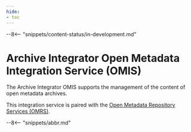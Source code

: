 ```yaml
---
hide:
- toc
---
```


<!-- SPDX-License-Identifier: CC-BY-4.0 -->
<!-- Copyright Contributors to the Egeria project. -->

--8<-- "snippets/content-status/in-development.md"

# Archive Integrator Open Metadata Integration Service (OMIS)

The Archive Integrator OMIS supports the management of the content of open metadata archives.

This integration service is paired with the [Open Metadata Repository Services (OMRS)](/egeria-docs/services/omrs).

--8<-- "snippets/abbr.md"